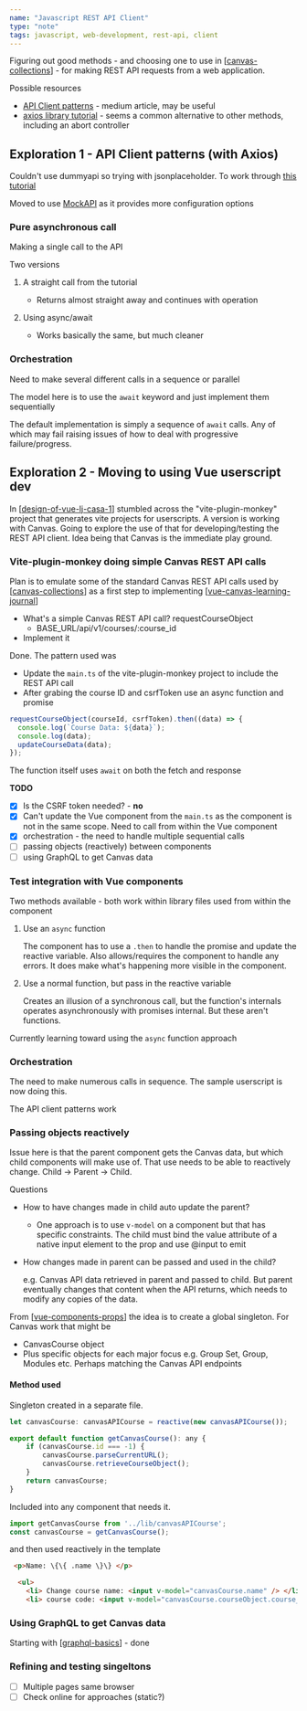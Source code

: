 ```yaml
---
name: "Javascript REST API Client"
type: "note"
tags: javascript, web-development, rest-api, client
---
```




Figuring out good methods - and choosing one to use in [[canvas-collections]] - for making REST API requests from a web application.

Possible resources

- [API Client patterns](https://medium.com/js-dojo/api-client-patterns-every-front-end-developer-need-to-know-b0957e05b134) - medium article, may be useful
- [axios library tutorial](https://dev.to/bajcmartinez/how-to-master-http-requests-with-axios-1b3l) - seems a common alternative to other methods, including an abort controller

## Exploration 1 - API Client patterns (with Axios)

Couldn't use dummyapi so trying with jsonplaceholder. To work through [this tutorial](https://medium.com/js-dojo/api-client-patterns-every-front-end-developer-need-to-know-b0957e05b134)

Moved to use [MockAPI](https://app.wiremock.cloud/) as it provides more configuration options

### Pure asynchronous call

Making a single call to the API

Two versions 

1. A straight call from the tutorial

    - Returns almost straight away and continues with operation 
2. Using async/await

    - Works basically the same, but much cleaner

### Orchestration

Need to make several different calls in a sequence or parallel

The model here is to use the `await` keyword and just implement them sequentially

The default implementation is simply a sequence of `await` calls.  Any of which may fail raising issues of how to deal with progressive failure/progress.

## Exploration 2 - Moving to using Vue userscript dev

In [[design-of-vue-lj-casa-1]] stumbled across the "vite-plugin-monkey" project that generates vite projects for userscripts. A version is working with Canvas. Going to explore the use of that for developing/testing the REST API client. Idea being that Canvas is the immediate play ground.

### Vite-plugin-monkey doing simple Canvas REST API calls

Plan is to emulate some of the standard Canvas REST API calls used by [[canvas-collections]] as a first step to implementing [[vue-canvas-learning-journal]]

- What's a simple Canvas REST API call?
    requestCourseObject 
    - BASE_URL/api/v1/courses/:course_id
- Implement it

Done.  The pattern used was

- Update the `main.ts` of the vite-plugin-monkey project to include the REST API call
- After grabing the course ID and csrfToken use an async function and promise

```javascript
requestCourseObject(courseId, csrfToken).then((data) => {
  console.log(`Course Data: ${data}`);
  console.log(data);
  updateCourseData(data);
});
```

The function itself uses `await` on both the fetch and response

**TODO**

- [X] Is the CSRF token needed? - **no**
- [X] Can't update the Vue component from the `main.ts` as the component is not in the same scope. Need to call from within the Vue component
- [X] orchestration - the need to handle multiple sequential calls
- [ ] passing objects (reactively) between components
- [ ] using GraphQL to get Canvas data

### Test integration with Vue components

Two methods available - both work within library files used from within the component

1. Use an `async` function 

    The component has to use a `.then` to handle the promise and update the reactive variable. Also allows/requires the component to handle any errors. It does make what's happening more visible in the component.

2. Use a normal function, but pass in the reactive variable

    Creates an illusion of a synchronous call, but the function's internals operates asynchronously with promises internal.  But these aren't functions. 

Currently learning toward using the `async` function approach

### Orchestration

The need to make numerous calls in sequence. The sample userscript is now doing this.

The API client patterns work

### Passing objects reactively

Issue here is that the parent component gets the Canvas data, but which child components will make use of. That use needs to be able to reactively change.  Child -> Parent -> Child.

Questions 

- How to have changes made in child auto update the parent?

    - One approach is to use `v-model` on a component but that has specific constraints. The child must bind the value attribute of a native input element to the prop and use @input to emit
- How changes made in parent can be passed and used in the child? 

    e.g. Canvas API data retrieved in parent and passed to child.  But parent eventually changes that content when the API returns, which needs to modify any copies of the data.

From [[vue-components-props]] the idea is to create a global singleton.  For Canvas work that might be

- CanvasCourse object 
- Plus specific objects for each major focus e.g. Group Set, Group, Modules etc. Perhaps matching the Canvas API endpoints

#### Method used

Singleton created in a separate file.

```javascript
let canvasCourse: canvasAPICourse = reactive(new canvasAPICourse());

export default function getCanvasCourse(): any {
    if (canvasCourse.id === -1) {
        canvasCourse.parseCurrentURL();
        canvasCourse.retrieveCourseObject();
    }
    return canvasCourse;
}
```

Included into any component that needs it.

```javascript
import getCanvasCourse from '../lib/canvasAPICourse';
const canvasCourse = getCanvasCourse();
```

and then used reactively in the template

```html
 <p>Name: \{\{ .name \}\} </p>

  <ul>
    <li> Change course name: <input v-model="canvasCourse.name" /> </li>
    <li> course code: <input v-model="canvasCourse.courseObject.course_code" /> </li>
```

### Using GraphQL to get Canvas data

Starting with [[graphql-basics]] - done

### Refining and testing singeltons

- [ ] Multiple pages same browser 
- [ ] Check online for approaches (static?)

[//begin]: # "Autogenerated link references for markdown compatibility"
[web-development]: web-development "Web development"
[canvas-collections]: ../CASA/CASA/canvas-collections "Canvas Collections"
[//end]: # "Autogenerated link references"


[//begin]: # "Autogenerated link references for markdown compatibility"
[canvas-collections]: ../CASA/CASA/canvas-collections "Canvas Collections"
[design-of-vue-lj-casa-1]: ../CASA/design-of-vue-lj-casa-1 "design-of-vue-lj-casa-1"
[vue-canvas-learning-journal]: ../CASA/vue-canvas-learning-journal "vue-canvas-learning-journal"
[vue-components-props]: vue-components-props "vue-components-props"
[graphql-basics]: graphql-basics "graphql-basics"
[//end]: # "Autogenerated link references"